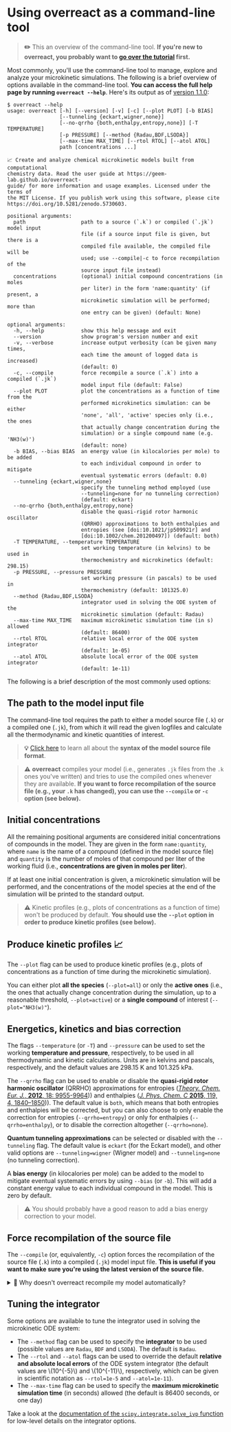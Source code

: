 # Using **overreact** as a command-line tool

> **✏️** This an overview of the command-line tool. **If you're new to
> **overreact**, you probably want to [go over the tutorial](./tutorial.md)
> first.**

Most commonly, you'll use the command-line tool to manage, explore and analyze
your microkinetic simulations. The following is a brief overview of options
available in the command-line tool. **You can access the full help page by
running `overreact --help`**. Here's its output as of
[version 1.1.0](https://github.com/geem-lab/overreact/releases/tag/v1.1.0):

```console
$ overreact --help
usage: overreact [-h] [--version] [-v] [-c] [--plot PLOT] [-b BIAS]
                 [--tunneling {eckart,wigner,none}]
                 [--no-qrrho {both,enthalpy,entropy,none}] [-T TEMPERATURE]
                 [-p PRESSURE] [--method {Radau,BDF,LSODA}]
                 [--max-time MAX_TIME] [--rtol RTOL] [--atol ATOL]
                 path [concentrations ...]

📈 Create and analyze chemical microkinetic models built from computational
chemistry data. Read the user guide at https://geem-lab.github.io/overreact-
guide/ for more information and usage examples. Licensed under the terms of
the MIT License. If you publish work using this software, please cite
https://doi.org/10.5281/zenodo.5730603.

positional arguments:
  path                  path to a source (`.k`) or compiled (`.jk`) model input
                        file (if a source input file is given, but there is a
                        compiled file available, the compiled file will be
                        used; use --compile|-c to force recompilation of the
                        source input file instead)
  concentrations        (optional) initial compound concentrations (in moles
                        per liter) in the form 'name:quantity' (if present, a
                        microkinetic simulation will be performed; more than
                        one entry can be given) (default: None)

optional arguments:
  -h, --help            show this help message and exit
  --version             show program's version number and exit
  -v, --verbose         increase output verbosity (can be given many times,
                        each time the amount of logged data is increased)
                        (default: 0)
  -c, --compile         force recompile a source (`.k`) into a compiled (`.jk`)
                        model input file (default: False)
  --plot PLOT           plot the concentrations as a function of time from the
                        performed microkinetics simulation: can be either
                        'none', 'all', 'active' species only (i.e., the ones
                        that actually change concentration during the
                        simulation) or a single compound name (e.g. 'NH3(w)')
                        (default: none)
  -b BIAS, --bias BIAS  an energy value (in kilocalories per mole) to be added
                        to each individual compound in order to mitigate
                        eventual systematic errors (default: 0.0)
  --tunneling {eckart,wigner,none}
                        specify the tunneling method employed (use
                        --tunneling=none for no tunneling correction)
                        (default: eckart)
  --no-qrrho {both,enthalpy,entropy,none}
                        disable the quasi-rigid rotor harmonic oscillator
                        (QRRHO) approximations to both enthalpies and
                        entropies (see [doi:10.1021/jp509921r] and
                        [doi:10.1002/chem.201200497]) (default: both)
  -T TEMPERATURE, --temperature TEMPERATURE
                        set working temperature (in kelvins) to be used in
                        thermochemistry and microkinetics (default: 298.15)
  -p PRESSURE, --pressure PRESSURE
                        set working pressure (in pascals) to be used in
                        thermochemistry (default: 101325.0)
  --method {Radau,BDF,LSODA}
                        integrator used in solving the ODE system of the
                        microkinetic simulation (default: Radau)
  --max-time MAX_TIME   maximum microkinetic simulation time (in s) allowed
                        (default: 86400)
  --rtol RTOL           relative local error of the ODE system integrator
                        (default: 1e-05)
  --atol ATOL           absolute local error of the ODE system integrator
                        (default: 1e-11)
```

The following is a brief description of the most commonly used options:

## The path to the model input file

The command-line tool requires the path to either a model source file (`.k`) or
a compiled one (`.jk`), from which it will read the given logfiles and calculate
all the thermodynamic and kinetic quantities of interest.

> **💡** [Click here](./input.md) to learn all about the **syntax of the model
> source file format**.

> **⚠️** **overreact** compiles your model (i.e., generates `.jk` files from the
> `.k` ones you've written) and tries to use the compiled ones whenever they are
> available. **If you want to force recompilation of the source file (e.g., your
> `.k` has changed), you can use the `--compile` or `-c` option (see below).**

## Initial concentrations

All the remaining positional arguments are considered initial concentrations of
compounds in the model. They are given in the form `name:quantity`, where `name`
is the name of a compound (defined in the model source file) and `quantity` is
the number of moles of that compound per liter of the working fluid (i.e.,
**concentrations are given in moles per liter**).

If at least one initial concentration is given, a microkinetic simulation will
be performed, and the concentrations of the model species at the end of the
simulation will be printed to the standard output.

> **⚠️** Kinetic profiles (e.g., plots of concentrations as a function of time)
> won't be produced by default. **You should use the `--plot` option in order to
> produce kinetic profiles (see below).**

## Produce kinetic profiles 📈

The `--plot` flag can be used to produce kinetic profiles (e.g., plots of
concentrations as a function of time during the microkinetic simulation).

You can either plot **all the species** (`--plot=all`) or only the **active
ones** (i.e., the ones that actually change concentration during the simulation,
up to a reasonable threshold, `--plot=active`) or a **single compound** of
interest (`--plot="NH3(w)"`).

## Energetics, kinetics and bias correction

The flags `--temperature` (or `-T`) and `--pressure` can be used to set the
working **temperature and pressure**, respectively, to be used in all
thermodynamic and kinetic calculations. Units are in kelvins and pascals,
respectively, and the default values are 298.15 K and 101.325 kPa.

The `--qrrho` flag can be used to enable or disable the **quasi-rigid rotor
harmonic oscillator** (QRRHO) approximations for entropies
([_Theory. Chem. Eur. J._, **2012**, 18: 9955-9964](https://doi.org/10.1002/chem.201200497)))
and enthalpies
([_J. Phys. Chem. C_ **2015**, 119, 4, 1840–1850](http://dx.doi.org/10.1021/jp509921r))).
The default value is `both`, which means that both entropies and enthalpies will
be corrected, but you can also choose to only enable the correction for
entropies (`--qrrho=entropy`) or only for enthalpies (`--qrrho=enthalpy`), or to
disable the correction altogether (`--qrrho=none`).

**Quantum tunneling approximations** can be selected or disabled with the
`--tunneling` flag. The default value is `eckart` (for the Eckart model), and
other valid options are `--tunneling=wigner` (Wigner model) and
`--tunneling=none` (no tunneling correction).

A **bias energy** (in kilocalories per mole) can be added to the model to
mitigate eventual systematic errors by using `--bias` (or `-b`). This will add a
constant energy value to each individual compound in the model. This is zero by
default.

> **⚠️** You should probably have a good reason to add a bias energy correction
> to your model.

## Force recompilation of the source file

The `--compile` (or, equivalently, `-c`) option forces the recompilation of the
source file (`.k`) into a compiled (`.jk`) model input file. **This is useful if
you want to make sure you're using the latest version of the source file.**

<details>
    <summary style="cursor: pointer;">
        🤔 Why doesn't overreact recompile my model automatically?
    </summary>
    <p>
        This is a design decision. The reason is that overreact is designed
        to work with <strong>very large models</strong>,
        and they can be slow interpret
        (imagine a model with a lot of reactions and a lot of species;
        <strong>overreact</strong> would have to read every logfile every time you run it,
        which can be quite slow).
    </p>
</details>

## Tuning the integrator

Some options are available to tune the integrator used in solving the
microkinetic ODE system:

- The `--method` flag can be used to specify the **integrator** to be used
  (possible values are `Radau`, `BDF` and `LSODA`). The default is `Radau`.
- The `--rtol` and `--atol` flags can be used to override the default
  **relative and absolute local errors** of the ODE system integrator (the
  default values are \\(10^{-5}\\) and \\(10^{-11}\\), respectively, which can
  be given in scientific notation as `--rtol=1e-5` and `--atol=1e-11`).
- The `--max-time` flag can be used to specify the **maximum microkinetic
  simulation time** (in seconds) allowed (the default is 86400 seconds, or one
  day)

Take a look at the
[documentation of the `scipy.integrate.solve_ivp` function](https://docs.scipy.org/doc/scipy/reference/generated/scipy.integrate.solve_ivp.html)
for low-level details on the integrator options.
